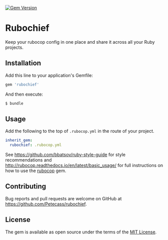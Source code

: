 [![Gem Version](https://badge.fury.io/rb/rubochief.svg)](https://badge.fury.io/rb/rubochief)

# Rubochief

Keep your rubocop config in one place and share it across all your Ruby projects.

## Installation

Add this line to your application's Gemfile:

```ruby
gem 'rubochief'
```

And then execute:
```bash
$ bundle
```

## Usage

Add the following to the top of `.rubocop.yml` in the route of your project.

```yaml
inherit_gem:
  rubochief: .rubocop.yml
```

See https://github.com/bbatsov/ruby-style-guide for style recommendations and http://rubocop.readthedocs.io/en/latest/basic_usage/ for full instructions on how to use the [rubocop](https://github.com/bbatsov/rubocop/) gem.

## Contributing

Bug reports and pull requests are welcome on GitHub at https://github.com/Petecass/rubochief.

## License

The gem is available as open source under the terms of the [MIT License](http://opensource.org/licenses/MIT).
